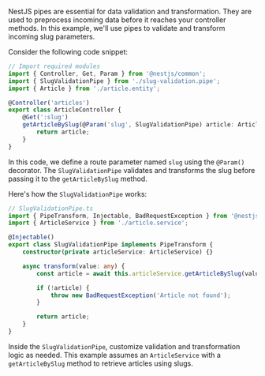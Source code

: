 NestJS pipes are essential for data validation and transformation. They are used to preprocess incoming data before it reaches your controller methods. In this example, we'll use pipes to validate and transform incoming slug parameters.

Consider the following code snippet:
```ts
// Import required modules
import { Controller, Get, Param } from '@nestjs/common';
import { SlugValidationPipe } from './slug-validation.pipe';
import { Article } from './article.entity';

@Controller('articles')
export class ArticleController {
    @Get(':slug')
    getArticleBySlug(@Param('slug', SlugValidationPipe) article: Article) {
        return article;
    }
}
```
In this code, we define a route parameter named `slug` using the `@Param()` decorator. The `SlugValidationPipe` validates and transforms the slug before passing it to the `getArticleBySlug` method.

Here's how the `SlugValidationPipe` works:
```ts
// SlugValidationPipe.ts
import { PipeTransform, Injectable, BadRequestException } from '@nestjs/common';
import { ArticleService } from './article.service';

@Injectable()
export class SlugValidationPipe implements PipeTransform {
    constructor(private articleService: ArticleService) {}

    async transform(value: any) {
        const article = await this.articleService.getArticleBySlug(value);

        if (!article) {
            throw new BadRequestException('Article not found');
        }

        return article;
    }
}
```

Inside the `SlugValidationPipe`, customize validation and transformation logic as needed. This example assumes an `ArticleService` with a `getArticleBySlug` method to retrieve articles using slugs.

